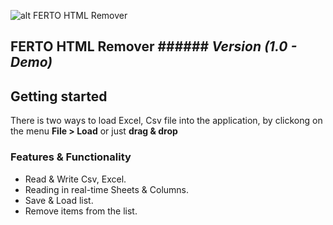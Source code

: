 ![alt FERTO HTML Remover](https://dl.dropbox.com/s/i261abdolwh48br/Ferto-icon.png?dl=0)
## FERTO HTML Remover ###### *Version (1.0 - Demo)*


## Getting started

There is two ways to load Excel, Csv file into the application, by clickong on the menu **File > Load** or just **drag & drop**

### Features & Functionality
* Read & Write Csv, Excel.
* Reading in real-time Sheets & Columns.
* Save & Load list.
* Remove items from the list.


